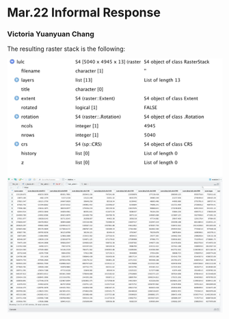 # Mar.22 Informal Response
### Victoria Yuanyuan Chang

The resulting raster stack is the following:

![](lulc_des.png)
![](lulc.png)
